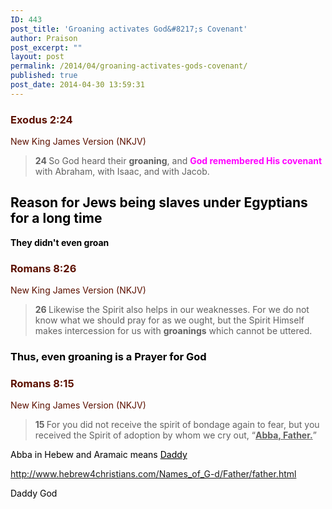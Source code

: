 ```yaml
---
ID: 443
post_title: 'Groaning activates God&#8217;s Covenant'
author: Praison
post_excerpt: ""
layout: post
permalink: /2014/04/groaning-activates-gods-covenant/
published: true
post_date: 2014-04-30 13:59:31
---
```

<div class="heading passage-class-0" style="color: #5c1101;">
<h3>Exodus 2:24</h3>
<p class="txt-sm">New King James Version (NKJV)</p>

</div>
<div class="passage version-NKJV result-text-style-normal text-html " style="color: #000000;">
<blockquote><span id="en-NKJV-1579" class="text Exod-2-24"><span class="versenum" style="font-weight: bold;">24 </span>So God heard their <span style="font-weight: bold;">groaning</span>, and <span style="color: #ff00ff;"><strong>God remembered His covenant</strong></span> with Abraham, with Isaac, and with Jacob.</span></blockquote>
<h2>Reason for Jews being slaves under Egyptians for a long time</h2>
<span style="font-weight: bold;">They didn't even groan</span>
<div class="heading passage-class-0" style="color: #5c1101;">
<h3>Romans 8:26</h3>
<p class="txt-sm">New King James Version (NKJV)</p>

</div>
<div class="passage version-NKJV result-text-style-normal text-html ">
<blockquote><span id="en-NKJV-28143" class="text Rom-8-26"><span class="versenum" style="font-weight: bold;">26 </span>Likewise the Spirit also helps in our weaknesses. For we do not know what we should pray for as we ought, but the Spirit Himself makes intercession for us with <span style="font-weight: bold;">groanings</span> which cannot be uttered.</span></blockquote>
<h3>Thus, even groaning is a Prayer for God</h3>
<div class="heading passage-class-0" style="color: #5c1101;">
<h3>Romans 8:15</h3>
<p class="txt-sm">New King James Version (NKJV)</p>

</div>
<div class="passage version-NKJV result-text-style-normal text-html ">
<blockquote><span id="en-NKJV-28132" class="text Rom-8-15"><span class="versenum" style="font-weight: bold;">15 </span>For you did not receive the spirit of bondage again to fear, but you received the Spirit of adoption by whom we cry out, “<span style="text-decoration: underline;"><strong>Abba, Father.</strong></span>”</span></blockquote>
Abba in Hebew and Aramaic means <span style="color: #000000; text-decoration: underline;">Daddy</span>

http://www.hebrew4christians.com/Names_of_G-d/Father/father.html

Daddy God

</div>
</div>
</div>